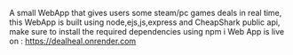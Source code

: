 A small WebApp that gives users some steam/pc games deals in real time, this WebApp is built using node,ejs,js,express and CheapShark public api, make sure to install the required dependencies using npm i
Web App is live on : https://dealheal.onrender.com
